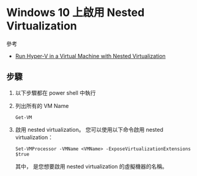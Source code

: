 # Windows 10 上啟用 Nested Virtualization

參考

- [Run Hyper-V in a Virtual Machine with Nested Virtualization](https://learn.microsoft.com/en-us/virtualization/hyper-v-on-windows/user-guide/nested-virtualization)

## 步驟

1. 以下步驟都在 power shell 中執行

1. 列出所有的 VM Name

    ```
    Get-VM
    ```

1. 啟用 nested virtualization。 您可以使用以下命令啟用 nested virtualization：

    ```
    Set-VMProcessor -VMName <VMName> -ExposeVirtualizationExtensions $true
    ```

    其中，<VMName> 是您想要啟用 nested virtualization 的虛擬機器的名稱。



